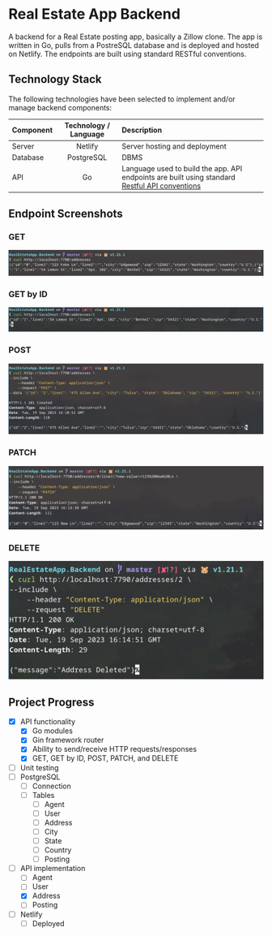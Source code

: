 # Real Estate App Backend

A backend for a Real Estate posting app, basically a Zillow clone. The app is 
written in Go, pulls from a PostreSQL database and is deployed and hosted on 
Netlify. The endpoints are built using standard RESTful conventions.  

## Technology Stack

The following technologies have been selected to implement and/or manage
backend components:

| Component | Technology / Language | Description |
| :--- | :---: | :--- |
| Server | Netlify | Server hosting and deployment |
| Database | PostgreSQL | DBMS |
| API | Go | Language used to build the app. API endpoints are built using standard [Restful API conventions](https://medium.com/@nadinCodeHat/rest-api-naming-conventions-and-best-practices-1c4e781eb6a5) |

## Endpoint Screenshots

### GET

![GET Screenshot](./assets/screenshots/rea_get.png)

### GET by ID

![GET Screenshot](./assets/screenshots/rea_get_by_id.png)

### POST

![GET Screenshot](./assets/screenshots/rea_post.png)

### PATCH

![GET Screenshot](./assets/screenshots/rea_patch.png)

### DELETE

![GET Screenshot](./assets/screenshots/rea_delete.png)

## Project Progress

- [x] API functionality
    - [x] Go modules
    - [x] Gin framework router 
    - [x] Ability to send/receive HTTP requests/responses
    - [x] GET, GET by ID, POST, PATCH, and DELETE
- [ ] Unit testing
- [ ] PostgreSQL
    - [ ] Connection
    - [ ] Tables
        - [ ] Agent
        - [ ] User
        - [ ] Address
        - [ ] City
        - [ ] State
        - [ ] Country
        - [ ] Posting
- [ ] API implementation
    - [ ] Agent
    - [ ] User
    - [x] Address
    - [ ] Posting
- [ ] Netlify
    - [ ] Deployed
